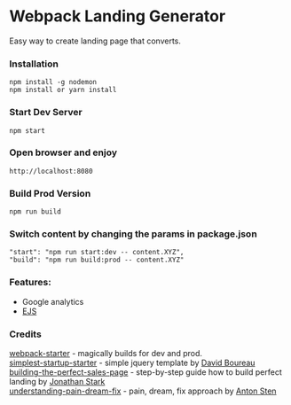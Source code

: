 # Webpack Landing Generator

Easy way to create landing page that converts.

### Installation

```
npm install -g nodemon
npm install or yarn install

```

### Start Dev Server

```
npm start
```

### Open browser and enjoy

```
http://localhost:8080
```

### Build Prod Version

```
npm run build
```

### Switch content by changing the params in package.json

```
"start": "npm run start:dev -- content.XYZ",
"build": "npm run build:prod -- content.XYZ"
```

### Features:

- Google analytics
- [EJS](https://ejs.co/)

### Credits

[webpack-starter](https://github.com/wbkd/webpack-starter) - magically builds for dev and prod.  
[simplest-startup-starter](https://github.com/bdavidxyz/simplest-startup-starter) - simple jquery template by [David Boureau](https://twitter.com/bdavidxyz)  
[building-the-perfect-sales-page](https://jonathanstark.com/building-the-perfect-sales-page) - step-by-step guide how to build perfect landing by [Jonathan Stark](https://twitter.com/jonathanstark)  
[understanding-pain-dream-fix](https://www.antonsten.com/understanding-pain-dream-fix) - pain, dream, fix approach by [Anton Sten](https://twitter.com/antonsten)
